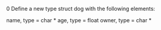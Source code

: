 0
Define a new type struct dog with the following elements:

name, type = char *
age, type = float
owner, type = char *
